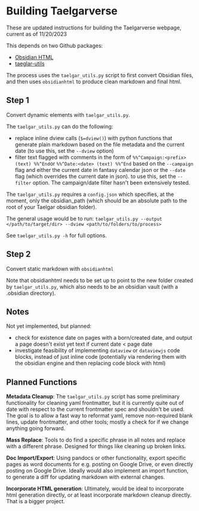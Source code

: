 # Building Taelgarverse

These are updated instructions for building the Taelgarverse webpage, current as of 11/20/2023

This depends on two Github packages:
- [Obsidian HTML](https://github.com/obsidian-html/obsidian-html)
- [taeglar-utils](https://github.com/tsackton/taelgar-utils)

The process uses the `taelgar_utils.py` script to first convert Obsidian files, and then uses `obsidianhtml` to produce clean markdown and final html.

## Step 1

Convert dynamic elements with `taelgar_utils.py`.

The `taelgar_utils.py` can do the following:
- replace inline dview calls (`$=dview()`) with python functions that generate plain markdown based on the file metadata and the current date (to use this, set the `--dview` option)
- filter text flagged with comments in the form of  `%%^Campaign:<prefix> (text) %%^End`or `%%^Date:<date> (text) %%^End` based on the `--campaign` flag and either the current date in fantasy calendar json or the `--date` flag (which overrides the current date in json). to use this, set the `--filter` option. The campaign/date filter hasn't been extensively tested. 

The `taelgar_utils.py` requires a `config.json` which specifies, at the moment, only the obsidian_path (which should be an absolute path to the root of your Taelgar obsidian folder).

The general usage would be to run:
`taelgar_utils.py --output </path/to/target/dir> --dview <path/to/folders/to/process>`

See `taelgar_utils.py -h` for full options. 

## Step 2

Convert static markdown with `obsidianhtml`

Note that obsidianhtml needs to be set up to point to the new folder created by `taelgar_utils.py`, which also needs to be an obsidian vault (with a .obsidian directory). 

## Notes

Not yet implemented, but planned:
- check for existence date on pages with a born/created date, and output a page doesn't exist yet text if current date < page date
- investigate feasibility of implementing `dataview` or `dataviewjs` code blocks, instead of just inline code (potentially via rendering them with the obsidian engine and then replacing code block with html)

## Planned Functions

**Metadata Cleanup**:
The `taelgar_utils.py` script has some preliminary functionality for cleaning yaml frontmatter, but it is currently quite out of date with respect to the current frontmatter spec and shouldn't be used. The goal is to allow a fast way to reformat yaml, remove non-required blank lines, update frontmatter, and other tools; mostly a check for if we change anything going forward. 

**Mass Replace**:
Tools to do find a specific phrase in all notes and replace with a different phrase. Designed for things like cleaning up broken links.

**Doc Import/Export**:
Using pandocs or other functionality, export specific pages as word documents for e.g. posting on Google Drive, or even directly posting on Google Drive. Ideally would also implement an import function, to generate a diff for updating markdown with external changes. 

**Incorporate HTML generation**:
Ultimately, would be ideal to incorporate html generation directly, or at least incorporate markdown cleanup directly. That is a bigger project. 